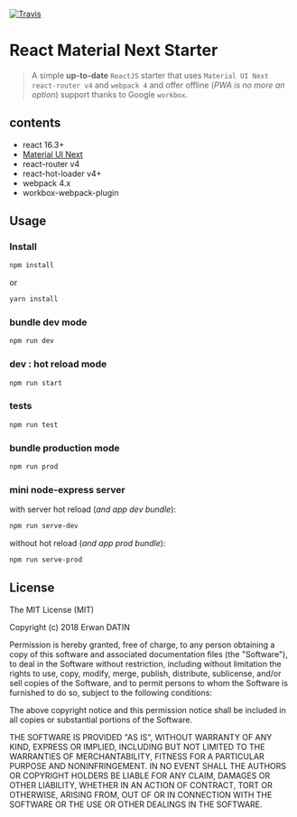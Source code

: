 [![Travis](https://img.shields.io/travis/rust-lang/rust.svg)](https://github.com/MacKentoch/react-material-ui-next-starter.git)

# React Material Next Starter


> A simple **up-to-date** `ReactJS` starter that uses `Material UI Next` `react-router v4` and `webpack 4` and offer offline (*PWA is no more an option*) support thanks to Google `workbox`.


## contents

- react 16.3+
- [Material UI Next](https://material-ui-next.com/)
- react-router v4
- react-hot-loader v4+
- webpack 4.x
- workbox-webpack-plugin

## Usage

### Install

```bash
npm install
```
or

```bash
yarn install
```

### bundle dev mode

```bash
npm run dev
```

### dev : hot reload mode

```bash
npm run start
```

### tests

```bash
npm run test
```

### bundle production mode


```bash
npm run prod
```

### mini node-express server

with server hot reload (*and app dev bundle*):
```bash
npm run serve-dev
```

without hot reload (*and app prod bundle*):
```bash
npm run serve-prod
```

 ## License

 The MIT License (MIT)

 Copyright (c) 2018 Erwan DATIN

 Permission is hereby granted, free of charge, to any person obtaining a copy of this software and associated documentation files (the "Software"), to deal in the Software without restriction, including without limitation the rights to use, copy, modify, merge, publish, distribute, sublicense, and/or sell copies of the Software, and to permit persons to whom the Software is furnished to do so, subject to the following conditions:

 The above copyright notice and this permission notice shall be included in all copies or substantial portions of the Software.

 THE SOFTWARE IS PROVIDED "AS IS", WITHOUT WARRANTY OF ANY KIND, EXPRESS OR IMPLIED, INCLUDING BUT NOT LIMITED TO THE WARRANTIES OF MERCHANTABILITY, FITNESS FOR A PARTICULAR PURPOSE AND NONINFRINGEMENT. IN NO EVENT SHALL THE AUTHORS OR COPYRIGHT HOLDERS BE LIABLE FOR ANY CLAIM, DAMAGES OR OTHER LIABILITY, WHETHER IN AN ACTION OF CONTRACT, TORT OR OTHERWISE, ARISING FROM, OUT OF OR IN CONNECTION WITH THE SOFTWARE OR THE USE OR OTHER DEALINGS IN THE SOFTWARE.
